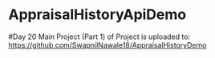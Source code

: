 # AppraisalHistoryApiDemo
#Day 20 Main Project (Part 1) of Project is uploaded to:
https://github.com/SwapnilNawale18/AppraisalHistoryDemo
